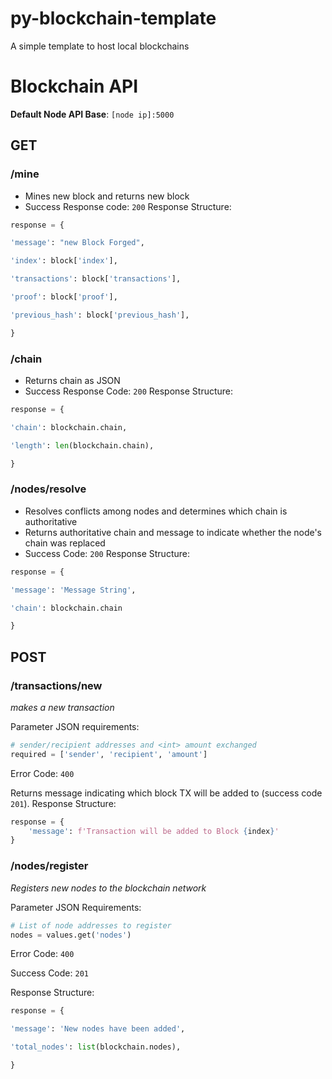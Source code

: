 # py-blockchain-template
A simple template to host local blockchains

# Blockchain API

**Default Node API Base**: `[node ip]:5000`

## GET

### /mine

 - Mines new block and returns new block
 - Success Response code: `200`
Response Structure: 
```python
response = {

'message': "new Block Forged",

'index': block['index'],

'transactions': block['transactions'],

'proof': block['proof'],

'previous_hash': block['previous_hash'],

}
```

### /chain

 - Returns chain as JSON
 - Success Response Code: `200`
Response Structure:
```python
response = {

'chain': blockchain.chain,

'length': len(blockchain.chain),

}
```
### /nodes/resolve

 - Resolves conflicts among nodes and determines which chain is authoritative
 - Returns authoritative chain and message to indicate whether the node's chain was replaced
 - Success Code: `200`
Response Structure:
```python
response = {

'message': 'Message String',

'chain': blockchain.chain

}
```

## POST

### /transactions/new
*makes a new transaction*

Parameter JSON requirements: 
```python 
# sender/recipient addresses and <int> amount exchanged
required = ['sender', 'recipient', 'amount']
```
Error Code: `400`

Returns message indicating which block TX will be added to (success code `201`).
Response Structure: 
```python
response = {
    'message': f'Transaction will be added to Block {index}'
}
```

### /nodes/register
*Registers new nodes to the blockchain network*

Parameter JSON Requirements:
```python
# List of node addresses to register
nodes = values.get('nodes')
```
Error Code: `400`

Success Code: `201`

Response Structure:
```python
response = {

'message': 'New nodes have been added',

'total_nodes': list(blockchain.nodes),

}
```
